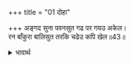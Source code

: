 +++
title = "01 दोहा"

+++
अङ्गद सुना पवनसुत गढ पर गयउ अकेल।  
रन बाँकुरा बालिसुत तरकि चढेउ कपि खेल॥43॥  

<details><summary>भावार्थ</summary>

 इधर अङ्गद ने सुना कि पवनपुत्र हनुमान्‌ किले पर अकेले ही गए हैं, तो रण में बाँके बालि पुत्र वानर के खेल की तरह उछलकर किले पर चढ गए॥43॥  
</details>



